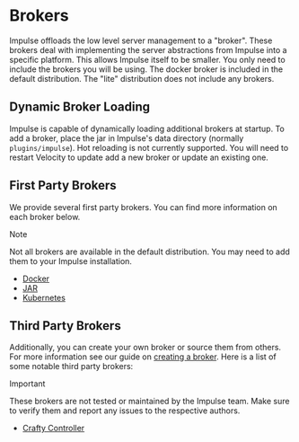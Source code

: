 # Brokers

Impulse offloads the low level server management to a "broker". These brokers deal with implementing the server
abstractions from Impulse into a specific platform. This allows Impulse itself to be smaller. You only need to include
the brokers you will be using. The docker broker is included in the default distribution. The "lite" distribution does
not include any brokers.

## Dynamic Broker Loading

Impulse is capable of dynamically loading additional brokers at startup. To add a broker, place the jar in
Impulse's data directory (normally `plugins/impulse`). Hot reloading is not currently supported. You will need to
restart Velocity to update add a new broker or update an existing one.

## First Party Brokers

We provide several first party brokers. You can find more information on each broker below.
> [!NOTE]
> Not all brokers are available in the default distribution. You may need to add them to your Impulse installation.

- [Docker](docker-broker.md)
- [JAR](jar-broker.md)
- [Kubernetes]()

## Third Party Brokers

Additionally, you can create your own broker or source them from others. For more information see our guide
on [creating a broker](../contributing/creating-a-broker.md). Here is a list of some notable third party brokers:
> [!IMPORTANT]
> These brokers are not tested or maintained by the Impulse team. Make sure to verify them and report any issues to the
> respective authors.

- [Crafty Controller](https://github.com/Thebestandgreatest/craftybroker)
